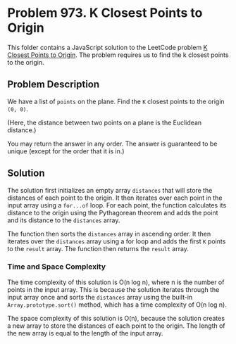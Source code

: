 # Problem 973. K Closest Points to Origin

This folder contains a JavaScript solution to the LeetCode problem [K Closest Points to Origin](https://leetcode.com/problems/k-closest-points-to-origin/). The problem requires us to find the k closest points to the origin.

## Problem Description

We have a list of `points` on the plane. Find the `K` closest points to the origin `(0, 0)`.

(Here, the distance between two points on a plane is the Euclidean distance.)

You may return the answer in any order. The answer is guaranteed to be unique (except for the order that it is in.)

## Solution

The solution first initializes an empty array `distances` that will store the distances of each point to the origin. It then iterates over each point in the input array using a `for...of` loop. For each point, the function calculates its distance to the origin using the Pythagorean theorem and adds the point and its distance to the `distances` array.

The function then sorts the `distances` array in ascending order. It then iterates over the `distances` array using a for loop and adds the first `K` points to the `result` array. The function then returns the `result` array.

### Time and Space Complexity

The time complexity of this solution is O(n log n), where n is the number of points in the input array. This is because the solution iterates through the input array once and sorts the `distances` array using the built-in `Array.prototype.sort()` method, which has a time complexity of O(n log n).

The space complexity of this solution is O(n), because the solution creates a new array to store the distances of each point to the origin. The length of the new array is equal to the length of the input array.
